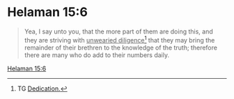 # Helaman 15:6

> Yea, I say unto you, that the more part of them are doing this, and they are striving with <u>unwearied diligence</u>[^a] that they may bring the remainder of their brethren to the knowledge of the truth; therefore there are many who do add to their numbers daily.

[Helaman 15:6](https://www.churchofjesuschrist.org/study/scriptures/bofm/hel/15?lang=eng&id=p6#p6)


[^a]: TG [Dedication.](https://www.churchofjesuschrist.org/study/scriptures/tg/dedication?lang=eng)
